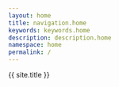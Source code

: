 ```yaml
---
layout: home
title: navigation.home
keywords: keywords.home
description: description.home
namespace: home
permalink: /
---
```


{{ site.title }}
